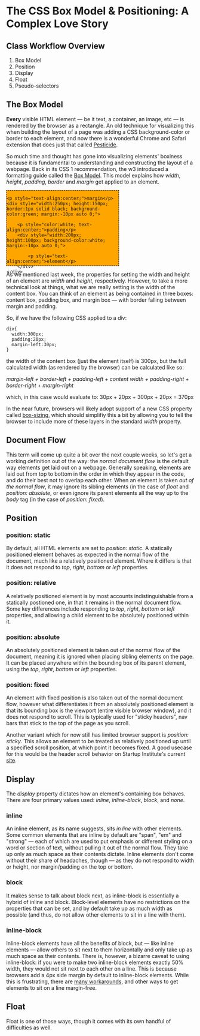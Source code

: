 # The CSS Box Model & Positioning: A Complex Love Story

## Class Workflow Overview

1. Box Model
2. Position
3. Display
4. Float
5. Pseudo-selectors

## The Box Model

**Every** visible HTML element — be it text, a container, an image, etc — is rendered by the browser as a rectangle. An old technique for visualizing this when building the layout of a page was adding a CSS background-color or border to each element, and now there is a wonderful Chrome and Safari extension that does just that called [Pesticide](http://pesticide.io/).

So much time and thought has gone into visualizing elements' boxiness because it is fundamental to understanding and constructing the layout of a webpage. Back in its CSS 1 recommendation, the w3 introduced a formatting guide called the [Box Model](https://developer.mozilla.org/en-US/docs/Web/CSS/box_model). This model explains how _width_, _height_, _padding_, _border_ and _margin_ get applied to an element.

<div style="width:300px; height:200px; border:1px dashed black; background-color:orange;">
	
    <p style="text-align:center;">margin</p>
	<div style="width:250px; height:150px; border:1px solid black; background-color:green; margin:-10px auto 0;">
    
    	<p style="color:white; text-align:center;">padding</p>
        <div style="width:200px; height:100px; background-color:white; margin:-10px auto 0;">
        	
            <p style="text-align:center;">element</p>
        </div>
    </div>
</div>


As we mentioned last week, the properties for setting the width and height of an element are _width_ and _height_, respectively. However, to take a more technical look at things, what we are really setting is the width of the content box. You can think of an element as being contained in three boxes: content box, padding box, and margin box — with border falling between margin and padding.

So, if we have the following CSS applied to a div:

	div{
      width:300px;
      padding:20px;
      margin-left:30px;
    }

the width of the content box (just the element itself) is 300px, but the full calculated width (as rendered by the browser) can be calculated like so:

_margin-left + border-left + padding-left + content width + padding-right + border-right + margin-right_

which, in this case would evaluate to: 30px + 20px + 300px + 20px = 370px

In the near future, browsers will likely adopt support of a new CSS property called [box-sizing](https://developer.mozilla.org/en-US/docs/Web/CSS/box-sizing), which should simplifiy this a bit by allowing you to tell the browser to include more of these layers in the standard _width_ property.

## Document Flow

This term will come up quite a bit over the next couple weeks, so let's get a working definition out of the way: the _normal document flow_ is the default way elements get laid out on a webpage. Generally speaking, elements are laid out from top to bottom in the order in which they appear in the code, and do their best not to overlap each other. When an element is taken _out of the normal flow_, it may ignore its sibling elements (in the case of _float_ and _position: absolute_, or even ignore its parent elements all the way up to the _body_ tag (in the case of _position: fixed_).

## Position

### position: static

By default, all HTML elements are set to _position: static_. A statically positioned element behaves as expected in the normal flow of the document, much like a relatively positioned element. Where it differs is that it does not respond to _top_, _right_, _bottom_ or _left_ properties.

### position: relative

A relatively positioned element is by most accounts indistinguishable from a statically postioned one, in that it remains in the normal document flow. Some key differences include responding to _top_, _right_, _bottom_ or _left_ properties, and allowing a child element to be absolutely positioned within it.

### position: absolute

An absolutely positioned element is taken out of the normal flow of the document, meaning it is ignored when placing sibling elements on the page. It can be placed anywhere within the bounding box of its parent element, using the  _top_, _right_, _bottom_ or _left_ properties. 


### position: fixed

An element with fixed position is also taken out of the normal document flow, however what differentiates it from an absolutely positioned element is that its bounding box is the viewport (entire visible browser window), and it does not respond to scroll. This is typically used for "sticky headers", nav bars that stick to the top of the page as you scroll.

Another variant which for now still has limited browser support is _position: sticky_. This allows an element to be treated as relatively positioned up until a specified scroll position, at which point it becomes fixed. A good usecase for this would be the header scroll behavior on Startup Institute's current [site](https://www.startupinstitute.com/).

## Display

The _display_ property dictates how an element's containing box behaves. There are four primary values used: _inline_, _inline-block_, _block_, and _none_. 

### inline

An inline element, as its name suggests, sits _in line_ with other elements. Some common elements that are inline by default are "span", "em" and "strong" — each of which are used to put emphasis or different styling on a word or section of text, without pulling it out of the normal flow. They take up only as much space as their contents dictate. Inline elements don't come without their share of headaches, though — as they do not respond to width or height, nor margin/padding on the top or bottom.

### block

It makes sense to talk about block next, as inline-block is essentially a hybrid of inline and block. Block-level elements have no restrictions on the properties that can be set, and by default take up as much width as possible (and thus, do not allow other elements to sit in a line with them).

### inline-block

Inline-block elements have all the benefits of block, but — like inline elements — allow others to sit next to them horizontally and only take up as much space as their contents. There is, however, a bizarre caveat to using inline-block: if you were to make two inline-block elements exactly 50% width, they would not sit next to each other on a line. This is because browsers add a 4px side margin by default to inline-block elements. While this is frustrating, there are [many workarounds](https://css-tricks.com/fighting-the-space-between-inline-block-elements/), and other ways to get elements to sit on a line margin-free.

## Float

Float is one of those ways, though it comes with its own handful of difficulties as well. 


